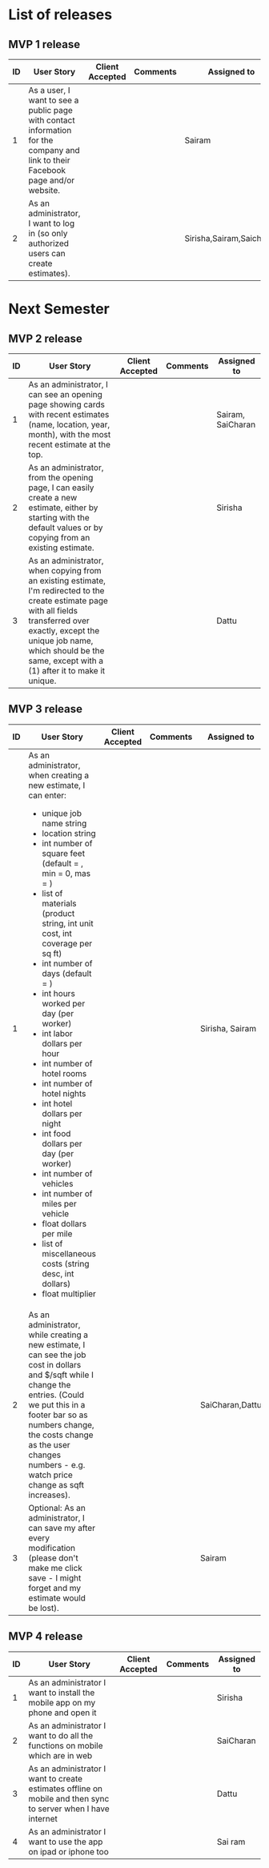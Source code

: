 # List of releases
## MVP 1 release
| ID | User Story | Client Accepted | Comments | Assigned to |
|--|--|--|--|--|
| 1| As a user, I want to see a public page with contact information for the company and link to their Facebook page and/or website.| | | Sairam |
| 2 | As an administrator, I want to log in (so only authorized users can create estimates). | | | Sirisha,Sairam,Saicharan |

# Next Semester
## MVP 2 release

| ID | User Story | Client Accepted | Comments | Assigned to |
|--|--|--|--|--|
| 1|As an administrator, I can see an opening page showing cards with recent estimates (name, location, year, month), with the most recent estimate at the top.| | | Sairam, SaiCharan |
| 2 |As an administrator, from the opening page, I can easily create a new estimate, either by starting with the default values or by copying from an existing estimate.| | | Sirisha |
| 3 |As an administrator, when copying from an existing estimate, I'm redirected to the create estimate page with all fields transferred over exactly, except the unique job name, which should be the same, except with a (1) after it to make it unique.| | | Dattu |


## MVP 3 release

| ID | User Story | Client Accepted | Comments | Assigned to |
|--|--|--|--|--|
| 1|As an administrator, when creating a new estimate, I can enter:<ul><li>unique job name string</li> <li>location string</li><li>int number of square feet (default = , min = 0, mas = )</li><li> list of materials (product string, int unit cost, int coverage per sq ft)</li><li>int number of days (default = )</li><li> int hours worked per day (per worker)</li><li>int labor dollars per hour</li><li>int number of hotel rooms</li><li>int number of hotel nights</li><li>int hotel dollars per night</li><li> int food dollars per day (per worker)</li><li>int number of vehicles</li> <li> int number of miles per vehicle</li><li>float dollars per mile</li><li>list of miscellaneous costs (string desc, int dollars)</li><li> float multiplier</li></ul> | | | Sirisha, Sairam |
| 2| As an administrator, while creating a new estimate, I can see the job cost in dollars and $/sqft while I change the entries. (Could we put this in a footer bar so as numbers change, the costs change as the user changes numbers - e.g. watch price change as sqft increases).| | | SaiCharan,Dattu |
| 3| Optional: As an administrator, I can save my after every modification (please don't make me click save - I might forget and my estimate would be lost).| | | Sairam |

## MVP 4 release

| ID | User Story | Client Accepted | Comments | Assigned to |
|--|--|--|--|--|
| 1|As an administrator I want to install the mobile app on my phone and open it | | | Sirisha |
| 2|As an administrator I want to do all the functions on mobile which are in web | | | SaiCharan |
| 3|As an administrator I want to create estimates offline on mobile and then sync to server when I have internet | | | Dattu |
| 4|As an administrator I want to use the app on ipad or iphone too | | | Sai ram |
